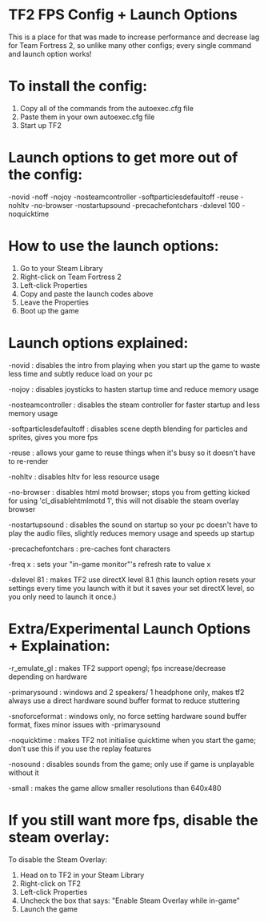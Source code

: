 # TF2 FPS Config + Launch Options

This is a place for that was made to increase performance and decrease lag for Team Fortress 2, so unlike many other configs; every single command and launch option works!

# To install the config:
  1) Copy all of the commands from the autoexec.cfg file
  2) Paste them in your own autoexec.cfg file
  2) Start up TF2


# Launch options to get more out of the config:

-novid -noff -nojoy -nosteamcontroller -softparticlesdefaultoff -reuse -nohltv -no-browser -nostartupsound -precachefontchars -dxlevel 100 -noquicktime


# How to use the launch options:
  1) Go to your Steam Library
  2) Right-click on Team Fortress 2
  3) Left-click Properties
  4) Copy and paste the launch codes above
  5) Leave the Properties
  6) Boot up the game


# Launch options explained:

  -novid : disables the intro from playing when you start up the game to waste less time and subtly reduce load on your pc

  -nojoy : disables joysticks to hasten startup time and reduce memory usage

  -nosteamcontroller : disables the steam controller for faster startup and less memory usage

  -softparticlesdefaultoff : disables scene depth blending for particles and sprites, gives you more fps

  -reuse : allows your game to reuse things when it's busy so it doesn't have to re-render

  -nohltv : disables hltv for less resource usage

  -no-browser : disables html motd browser; stops you from getting kicked for using 'cl_disablehtmlmotd 1', this will not disable the steam overlay browser

  -nostartupsound : disables the sound on startup so your pc doesn't have to play the audio files, slightly reduces memory usage and speeds up startup

  -precachefontchars : pre-caches font characters

  -freq x : sets your "in-game monitor"'s refresh rate to value x

  -dxlevel 81 : makes TF2 use directX level 8.1 (this launch option resets your settings every time you launch with it but it saves your set directX level, so you only need to launch it once.)


# Extra/Experimental Launch Options + Explaination:

  -r_emulate_gl : makes TF2 support opengl; fps increase/decrease depending on hardware

  -primarysound : windows and 2 speakers/ 1 headphone only, makes tf2 always use a direct hardware sound buffer format to reduce stuttering

  -snoforceformat : windows only, no force setting hardware sound buffer format, fixes minor issues with -primarysound

  -noquicktime : makes TF2 not initialise quicktime when you start the game; don't use this if you use the replay features

  -nosound : disables sounds from the game; only use if game is unplayable without it

  -small : makes the game allow smaller resolutions than 640x480


# If you still want more fps, disable the steam overlay:

  To disable the Steam Overlay:
  1) Head on to TF2 in your Steam Library
  2) Right-click on TF2
  3) Left-click Properties
  4) Uncheck the box that says: "Enable Steam Overlay while in-game"
  5) Launch the game
